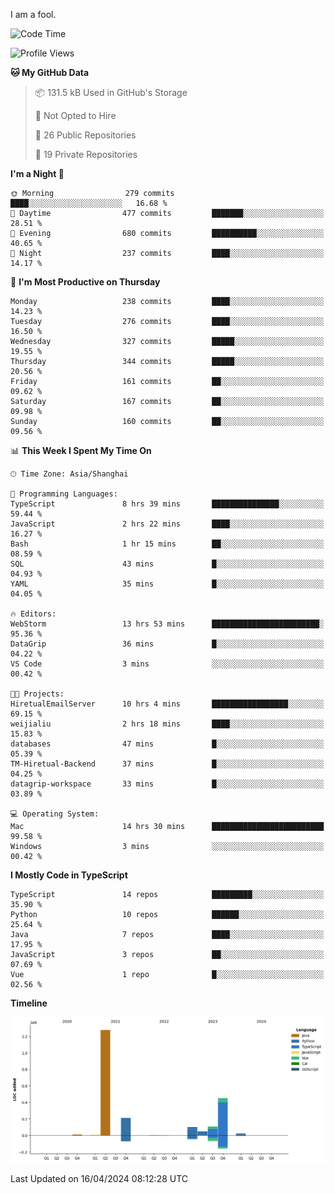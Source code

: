 I am a fool.

<!--START_SECTION:waka-->
![Code Time](http://img.shields.io/badge/Code%20Time-1%2C324%20hrs%2057%20mins-blue)

![Profile Views](http://img.shields.io/badge/Profile%20Views-7-blue)

**🐱 My GitHub Data** 

> 📦 131.5 kB Used in GitHub's Storage 
 > 
> 🚫 Not Opted to Hire
 > 
> 📜 26 Public Repositories 
 > 
> 🔑 19 Private Repositories 
 > 
**I'm a Night 🦉** 

```text
🌞 Morning                279 commits         ████░░░░░░░░░░░░░░░░░░░░░   16.68 % 
🌆 Daytime                477 commits         ███████░░░░░░░░░░░░░░░░░░   28.51 % 
🌃 Evening                680 commits         ██████████░░░░░░░░░░░░░░░   40.65 % 
🌙 Night                  237 commits         ████░░░░░░░░░░░░░░░░░░░░░   14.17 % 
```
📅 **I'm Most Productive on Thursday** 

```text
Monday                   238 commits         ████░░░░░░░░░░░░░░░░░░░░░   14.23 % 
Tuesday                  276 commits         ████░░░░░░░░░░░░░░░░░░░░░   16.50 % 
Wednesday                327 commits         █████░░░░░░░░░░░░░░░░░░░░   19.55 % 
Thursday                 344 commits         █████░░░░░░░░░░░░░░░░░░░░   20.56 % 
Friday                   161 commits         ██░░░░░░░░░░░░░░░░░░░░░░░   09.62 % 
Saturday                 167 commits         ██░░░░░░░░░░░░░░░░░░░░░░░   09.98 % 
Sunday                   160 commits         ██░░░░░░░░░░░░░░░░░░░░░░░   09.56 % 
```


📊 **This Week I Spent My Time On** 

```text
🕑︎ Time Zone: Asia/Shanghai

💬 Programming Languages: 
TypeScript               8 hrs 39 mins       ███████████████░░░░░░░░░░   59.44 % 
JavaScript               2 hrs 22 mins       ████░░░░░░░░░░░░░░░░░░░░░   16.27 % 
Bash                     1 hr 15 mins        ██░░░░░░░░░░░░░░░░░░░░░░░   08.59 % 
SQL                      43 mins             █░░░░░░░░░░░░░░░░░░░░░░░░   04.93 % 
YAML                     35 mins             █░░░░░░░░░░░░░░░░░░░░░░░░   04.05 % 

🔥 Editors: 
WebStorm                 13 hrs 53 mins      ████████████████████████░   95.36 % 
DataGrip                 36 mins             █░░░░░░░░░░░░░░░░░░░░░░░░   04.22 % 
VS Code                  3 mins              ░░░░░░░░░░░░░░░░░░░░░░░░░   00.42 % 

🐱‍💻 Projects: 
HiretualEmailServer      10 hrs 4 mins       █████████████████░░░░░░░░   69.15 % 
weijialiu                2 hrs 18 mins       ████░░░░░░░░░░░░░░░░░░░░░   15.83 % 
databases                47 mins             █░░░░░░░░░░░░░░░░░░░░░░░░   05.39 % 
TM-Hiretual-Backend      37 mins             █░░░░░░░░░░░░░░░░░░░░░░░░   04.25 % 
datagrip-workspace       33 mins             █░░░░░░░░░░░░░░░░░░░░░░░░   03.89 % 

💻 Operating System: 
Mac                      14 hrs 30 mins      █████████████████████████   99.58 % 
Windows                  3 mins              ░░░░░░░░░░░░░░░░░░░░░░░░░   00.42 % 
```

**I Mostly Code in TypeScript** 

```text
TypeScript               14 repos            █████████░░░░░░░░░░░░░░░░   35.90 % 
Python                   10 repos            ██████░░░░░░░░░░░░░░░░░░░   25.64 % 
Java                     7 repos             ████░░░░░░░░░░░░░░░░░░░░░   17.95 % 
JavaScript               3 repos             ██░░░░░░░░░░░░░░░░░░░░░░░   07.69 % 
Vue                      1 repo              █░░░░░░░░░░░░░░░░░░░░░░░░   02.56 % 
```



**Timeline**

![Lines of Code chart](https://raw.githubusercontent.com/VeejaLiu/VeejaLiu/master/assets/bar_graph.png)


 Last Updated on 16/04/2024 08:12:28 UTC
<!--END_SECTION:waka-->
